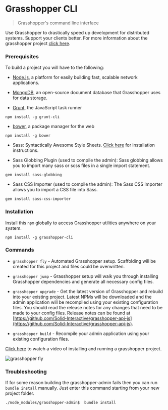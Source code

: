 # Grasshopper CLI


> Grasshopper's command line interface

Use Grasshopper to drastically speed up development for distributed systems. Support your clients better. For more information about the grasshopper project [click here](http://grasshopper.ws).

### Prerequisites


To build a project you will have to the following:

* [Node.js](http://nodejs.org/download/), a platform for easily building fast, scalable network applications.

* [MongoDB](http://www.mongodb.org/), an open-source document database that Grasshopper uses for data storage.

* [Grunt](http://gruntjs.com/), the JavaScript task runner

```
npm install -g grunt-cli
```

* [bower](http://bower.io/), a package manager for the web

```
npm install -g bower
```

* Sass: Syntactically Awesome Style Sheets. [Click here](http://sass-lang.com/install) for installation instructions.

* Sass Globbing Plugin (used to compile the admin): Sass globbing allows you to import many sass or scss files in a single import statement.

```
gem install sass-globbing
```

* Sass CSS Importer (used to compile the admin): The Sass CSS Importer allows you to import a CSS file into Sass.

```
gem install sass-css-importer
```

### Installation

Install this `npm` globally to access Grasshopper utilities anywhere on your system.

    npm install -g grasshopper-cli

### Commands

* `grasshopper fly` - Automated Grasshopper setup. Scaffolding will be created for this project and files could be overwritten.

* `grasshopper jump` - Grasshopper setup will walk you through installing Grasshopper dependencies and generate all necessary config files.

* `grasshopper upgrade` - Get the latest version of Grasshopper and rebuild into your existing project. Latest NPMs will be downloaded and the admin application will be recompiled using your existing configuration files. You should read the release notes for any changes that need to be made to your config files. Release notes can be found at [https://github.com/Solid-Interactive/grasshopper-api-js](https://github.com/Solid-Interactive/grasshopper-api-js).

* `grasshopper build` - Recompile your admin application using your existing configuration files.

[Click here](https://s3.amazonaws.com/SolidInteractive/images/grasshopper/grasshopper-cli-fly.mp4) to watch a video of installing and running a grasshopper project.

![grasshopper fly](https://s3.amazonaws.com/SolidInteractive/images/grasshopper/grasshopper-cli-fly.png)

### Troubleshooting

If for some reason building the grasshopper-admin fails then you can run `bundle install` manually. Just enter this command starting from your new project folder.

`./node_modules/grasshopper-admin$  bundle install`

